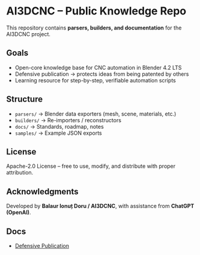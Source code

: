 # AI3DCNC – Public Knowledge Repo

This repository contains **parsers, builders, and documentation** for the AI3DCNC project.

## Goals
- Open-core knowledge base for CNC automation in Blender 4.2 LTS
- Defensive publication → protects ideas from being patented by others
- Learning resource for step-by-step, verifiable automation scripts

## Structure
- `parsers/` → Blender data exporters (mesh, scene, materials, etc.)
- `builders/` → Re-importers / reconstructors
- `docs/` → Standards, roadmap, notes
- `samples/` → Example JSON exports

## License
Apache-2.0 License – free to use, modify, and distribute with proper attribution.

## Acknowledgments
Developed by **Balaur Ionuț Doru / AI3DCNC**, with assistance from **ChatGPT (OpenAI)**.


## Docs
- [Defensive Publication](docs/defensive-publication.md)
